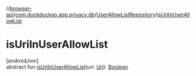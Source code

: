 //[browser-api](../../../index.md)/[com.duckduckgo.app.privacy.db](../index.md)/[UserAllowListRepository](index.md)/[isUriInUserAllowList](is-uri-in-user-allow-list.md)

# isUriInUserAllowList

[androidJvm]\
abstract fun [isUriInUserAllowList](is-uri-in-user-allow-list.md)(uri: [Uri](https://developer.android.com/reference/kotlin/android/net/Uri.html)): [Boolean](https://kotlinlang.org/api/latest/jvm/stdlib/kotlin/-boolean/index.html)
